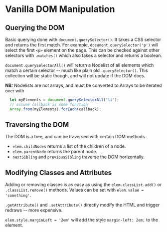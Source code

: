 # Vanilla DOM Manipulation

## Querying the DOM
Basic querying done with `document.querySelector()`. It takes a CSS selector and returns the first match. For example, `document.querySelector('p')` will select the first `<p>` element on the page. 
This can be checked against other selectors with `.matches()` which also takes a selector and returns a boolean.

`document.querySelectorAll()` will return a Nodelist of all elements which match a certain selector -- much like plain old `.querySelector()`. This collection will be static though, and will not update if the DOM does.

**NB:** Nodelists are not arrays, and must be converted to Arrays to be iterated over with
```javascript
  let myElements = document.querySelectorAll("li");
  // assume callback is some function
  Array.from(myElements).forEach(callback);
```

## Traversing the DOM 
The DOM is a tree, and can be traversed with certain DOM methods.
  - `elem.childNodes` returns a list of the children of a node.
  - `elem.parentNode` returns the parent node.
  - `nextSibling` and `previousSibling` traverse the DOM horizontally.
  
## Modifying Classes and Attributes

Adding or removing classes is as easy as using the `elem.classList.add()` or `.classList.remove()` methods.
Values can be set with `elem.value = 'something'`. 

`.getAttribute()` and `.setAttribute()` directly modify the HTML and trigger redraws -- more expensive.

`elem.style.marginLeft = '2em'` will add the style `margin-left: 2em;` to the element. 
